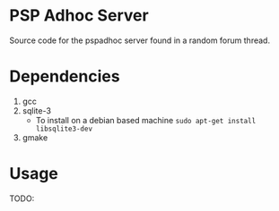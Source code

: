 # PSP Adhoc Server

Source code for the pspadhoc server found in a random forum thread.

# Dependencies
1. gcc
2. sqlite-3
	* To install on a debian based machine `sudo apt-get install libsqlite3-dev`
3. gmake

# Usage

TODO:
